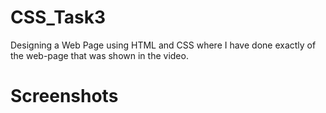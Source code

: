# CSS_Task3
Designing a Web Page using HTML and CSS where I have done  exactly of the web-page that was shown in the video.


# Screenshots

